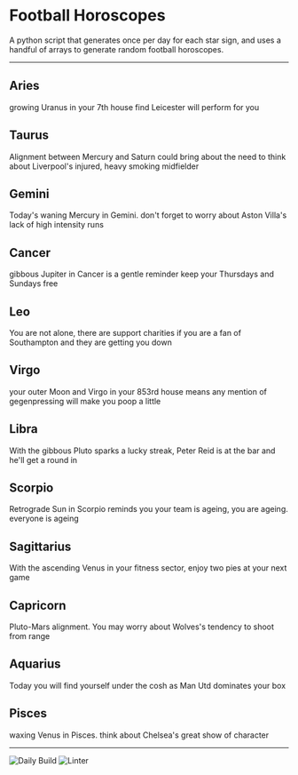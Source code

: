 # Football Horoscopes

A python script that generates once per day for each star sign, and uses a handful of arrays to generate random football horoscopes.

---

<!-- horoscopes_item starts -->
<h2>Aries</h2><p>growing Uranus in your 7th house find Leicester will perform for you</p><h2>Taurus</h2><p>Alignment between Mercury and Saturn could bring about the need to think about Liverpool's injured, heavy smoking midfielder</p><h2>Gemini</h2><p>Today's waning Mercury in Gemini. don't forget to worry about Aston Villa's lack of high intensity runs</p><h2>Cancer</h2><p>gibbous Jupiter in Cancer is a gentle reminder keep your Thursdays and Sundays free</p><h2>Leo</h2><p>You are not alone, there are support charities if you are a fan of Southampton and they are getting you down</p><h2>Virgo</h2><p>your outer Moon and Virgo in your 853rd house means any mention of gegenpressing will make you poop a little</p><h2>Libra</h2><p>With the gibbous Pluto sparks a lucky streak, Peter Reid is at the bar and he'll get a round in</p><h2>Scorpio</h2><p>Retrograde Sun in Scorpio reminds you your team is ageing, you are ageing. everyone is ageing</p><h2>Sagittarius</h2><p>With the ascending Venus in your fitness sector, enjoy two pies at your next game</p><h2>Capricorn</h2><p>Pluto-Mars alignment. You may worry about Wolves's tendency to shoot from range</p><h2>Aquarius</h2><p>Today you will find yourself under the cosh as Man Utd dominates your box</p><h2>Pisces</h2><p>waxing Venus in Pisces. think about Chelsea's great show of character</p>
<!-- horoscopes_item ends -->

---

![Daily Build](https://github.com/MatBenfield/horofootball.thechels.uk/workflows/Daily%20Build/badge.svg) ![Linter](https://github.com/MatBenfield/horofootball.thechels.uk/workflows/Linter/badge.svg)
